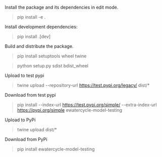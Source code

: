 Install the package and its dependencies in edit mode.
> pip install -e .

Install development dependencies:
> pip install .[dev]

Build and distribute the package.
> pip install setuptools wheel twine

> python setup.py sdist bdist_wheel

Upload to test pypi

> twine upload --repository-url https://test.pypi.org/legacy/ dist/*

Download from test pypi

> pip install --index-url https://test.pypi.org/simple/ --extra-index-url https://pypi.org/simple ewatercycle-model-testing

Upload to PyPi

> twine upload dist/*

Download from PyPi

> pip install ewatercycle-model-testing




